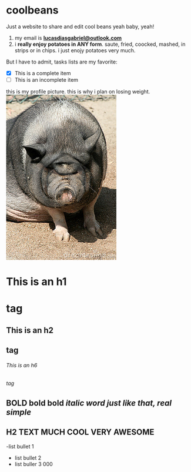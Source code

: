 # coolbeans
Just a website to share and edit cool beans
 yeah baby, yeah!
 1. my email is **lucasdiasgabriel@outlook.com**
 2. i **really enjoy potatoes in ANY form**. saute, fried, coocked, mashed, in strips or in chips. i just enojy potatoes very much.


But I have to admit, tasks lists are my favorite:

- [x] This is a complete item
- [ ] This is an incomplete item

this is my profile picture. this is why i plan on losing weight.
![alt text](https://github.com/lucasdiasgabriel1987/coolbeans/blob/master/ugly-pig-largethumb6419884.jpg?raw=true "Title") 


# This is an h1 <h1> tag
## This is an h2 <h2> tag
###### This is an h6 <h6> tag



**BOLD bold bold** *italic word just like that, real simple*
---
## H2 TEXT MUCH COOL VERY AWESOME

-list bullet 1
- list bullet 2
- list buller 3
000
